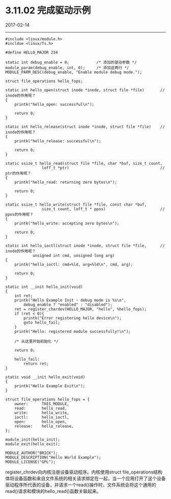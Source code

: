 # 3.11.02 完成驱动示例

2017-02-14

-----------

    #include <linux/module.h>
    #incldue <linux/fs.h>

    #define HELLO_MAJOR 234

    static int debug_enable = 0;            /* 添加的驱动参数 */
    module_param(debug_enable, int, 0);     /* 添加这两行 */
    MODULE_PARM_DESC(debug_enable, "Enable module debug mode.");

    struct file_operations hello_fops;

    static int hello_open(struct inode *inode, struct file *file)       // inode的作用呢？
    {
        printk("hello_open: successful\n");

        return 0;
    }

    static int hello_release(struct inode *inode, struct file *file)    // inode的作用呢？
    {
        printk("hello_release: successful\n");

        return 0;
    }

    static ssize_t hello_read(struct file *file, char *buf, size_t count,
                    loff_t *ptr)                                        // ptr的作用呢？
    {
        printk("hello_read: returning zero bytes\n");

        return 0;
    }

    static ssize_t hello_write(struct file *file, const char *buf,
                    size_t count, loff_t * ppos)                        // ppos的作用呢？
    {
        printk("hello_write: accepting zero bytes\n");
        
        return 0;
    }

    static int hello_ioctl(struct inode *inode, struct file *file,      // inode的作用呢？
                unsigned int cmd, unsigned long arg)
    {
        printk("hello_ioctl: cmd=%ld, arg=%ld\n", cmd, arg);
        
        return 0;
    }

    static int __init hello_init(void)
    {
        int ret;
        printk("Hello Example Init - debug mode is %s\n",
            debug_enable ? "enabled" : "disabled");
        ret = register_chardev(HELLO_MAJOR, "hello", %hello_fops);
        if (ret < 0){
            printk("Error registering hello device\n");    
            goto hello_fail;
        }
        printk("Hello: registered module successfully!\n");

        /* 从这里开始初始化 */

        return 0;

        hello_fail:
            return ret;
    }

    static void __init hello_exit(void)
    {
        printk("Hello Example Exit\n");
    }

    struct file_operations hello_fops = {
        owner:      THIS_MODULE,
        read:       hello_read,
        write:      hello_write,
        ioctl:      hello_ioctl,
        open:       hello_open,
        release:    hello_release,
    };

    module_init(hello_init);
    module_exit(hello_exit);

    MODULE_AUTHOR("BRICK");
    MODULE_DESCRIPTION("Hello World Example");
    MODULE_LICENSE("GPL");

register_chrdev向内核注册设备驱动程序。内核使用struct file_operations结构体将设备函数和来自文件系统的相关请求绑定在一起，当一个应用打开了这个设备驱动程序所代表的设备，并请求一个read()操作时，文件系统会将这个通用的read()请求和模块的hello_read()函数关联起来。
